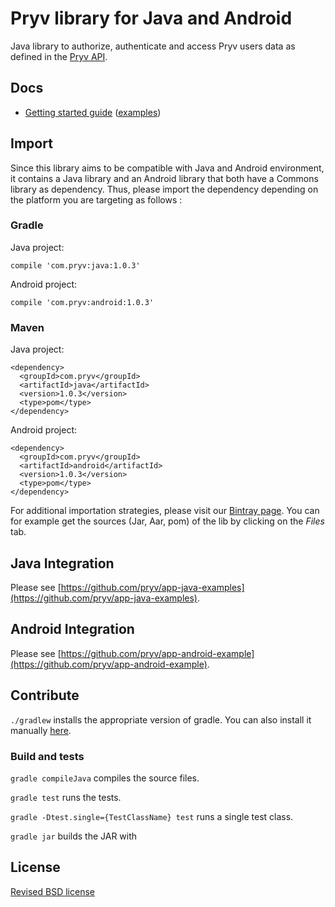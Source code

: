 # Pryv library for Java and Android

Java library to authorize, authenticate and access Pryv users data as defined in the [Pryv API](http://api.pryv.com/).

## Docs

- [Getting started guide](http://pryv.github.io/getting-started/java/) ([examples](http://pryv.github.io/getting-started/java#Examples))

## Import

Since this library aims to be compatible with Java and Android environment, it contains a Java library and an Android library that both have a Commons library as dependency. Thus, please import the dependency depending on the platform you are targeting as follows :

### Gradle

Java project:
```
compile 'com.pryv:java:1.0.3'
```

Android project:
```
compile 'com.pryv:android:1.0.3'
```

### Maven

Java project:
```
<dependency>
  <groupId>com.pryv</groupId>
  <artifactId>java</artifactId>
  <version>1.0.3</version>
  <type>pom</type>
</dependency>
```

Android project:
```
<dependency>
  <groupId>com.pryv</groupId>
  <artifactId>android</artifactId>
  <version>1.0.3</version>
  <type>pom</type>
</dependency>
```

For additional importation strategies, please visit our [Bintray page](https://bintray.com/techpryv/maven/pryv-lib).
You can for example get the sources (Jar, Aar, pom) of the lib by clicking on the *Files* tab.

## Java Integration
Please see [https://github.com/pryv/app-java-examples](https://github.com/pryv/app-java-examples).

## Android Integration

Please see [https://github.com/pryv/app-android-example](https://github.com/pryv/app-android-example).

## Contribute

`./gradlew` installs the appropriate version of gradle. You can also install it manually [here](https://docs.gradle.org/current/userguide/installation.html).

### Build and tests

`gradle compileJava` compiles the source files.

`gradle test` runs the tests.

`gradle -Dtest.single={TestClassName} test` runs a single test class.

`gradle jar` builds the JAR with

## License

[Revised BSD license](https://github.com/pryv/documents/blob/master/license-bsd-revised.md)
